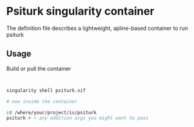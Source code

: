 # Psiturk singularity container

The definition file describes a lightweight, apline-based container to run psiturk

## Usage

Build or pull the container

```bash


singularity shell psiturk.sif

# now inside the container

cd /where/your/project/is/psiturk
psiturk # + any addition args you might want to pass 
```
